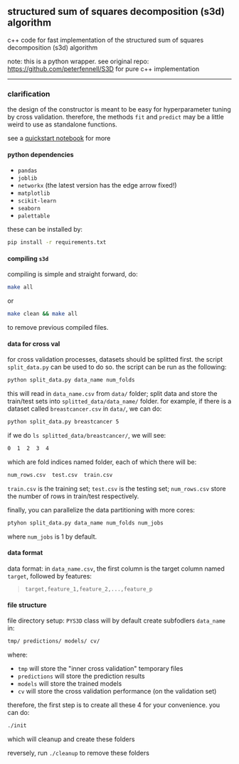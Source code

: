 ## structured sum of squares decomposition (s3d) algorithm

c++ code for fast implementation of the structured sum of squares decomposition (s3d) algorithm

note: this is a python wrapper. see original repo: https://github.com/peterfennell/S3D for pure c++ implementation

---

### clarification

the design of the constructor is meant to be easy for hyperparameter tuning by cross validation. therefore, the methods `fit` and `predict` may be a little weird to use as standalone functions.

see a [quickstart notebook](s3d/quickstart.ipynb) for more

#### python dependencies

- `pandas`
- `joblib`
- `networkx` (the latest version has the edge arrow fixed!)
- `matplotlib`
- `scikit-learn`
- `seaborn`
- `palettable`

these can be installed by:
```bash
pip install -r requirements.txt
```

#### compiling `s3d`

compiling is simple and straight forward, do:
```bash
make all
```
or 
```bash
make clean && make all
```
to remove previous compiled files.

#### data for cross val

for cross validation processes, datasets should be splitted first. the script `split_data.py` can be used to do so. the script can be run as the following:
```python
python split_data.py data_name num_folds
```

this will read in `data_name.csv` from `data/` folder; split data and store the train/test sets into `splitted_data/data_name/` folder. for example, if there is a dataset called `breastcancer.csv` in `data/`, we can do:
```bash
python split_data.py breastcancer 5
```

if we do `ls splitted_data/breastcancer/`, we will see:
```bash
0  1  2  3  4
```
which are fold indices named folder, each of which there will be:
```bash
num_rows.csv  test.csv  train.csv
```

`train.csv` is the training set; `test.csv` is the testing set; `num_rows.csv` store the number of rows in train/test respectively.

finally, you can parallelize the data partitioning with more cores:
```bash
ptyhon split_data.py data_name num_folds num_jobs
```

where `num_jobs` is 1 by default.

#### data format

data format: in `data_name.csv`, the first column is the target column named `target`, followed by features:
> `target,feature_1,feature_2,...,feature_p`

#### file structure

file directory setup: `PYS3D` class will by default create subfodlers `data_name` in:
```bash
tmp/ predictions/ models/ cv/
```

where:
- `tmp` will store the "inner cross validation" temporary files
- `predictions` will store the prediction results
- `models` will store the trained models
- `cv` will store the cross validation performance (on the validation set)

therefore, the first step is to create all these 4 for your convenience. you can do:
```bash
./init
```
which will cleanup and create these folders

reversely, run `./cleanup` to remove these folders
